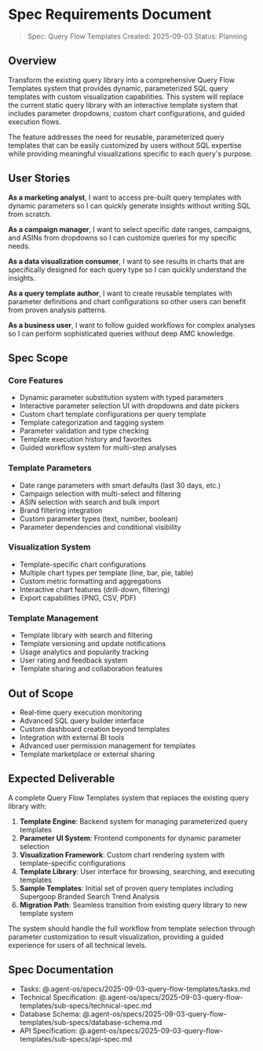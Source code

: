 # Spec Requirements Document

> Spec: Query Flow Templates
> Created: 2025-09-03
> Status: Planning

## Overview

Transform the existing query library into a comprehensive Query Flow Templates system that provides dynamic, parameterized SQL query templates with custom visualization capabilities. This system will replace the current static query library with an interactive template system that includes parameter dropdowns, custom chart configurations, and guided execution flows.

The feature addresses the need for reusable, parameterized query templates that can be easily customized by users without SQL expertise while providing meaningful visualizations specific to each query's purpose.

## User Stories

**As a marketing analyst**, I want to access pre-built query templates with dynamic parameters so I can quickly generate insights without writing SQL from scratch.

**As a campaign manager**, I want to select specific date ranges, campaigns, and ASINs from dropdowns so I can customize queries for my specific needs.

**As a data visualization consumer**, I want to see results in charts that are specifically designed for each query type so I can quickly understand the insights.

**As a query template author**, I want to create reusable templates with parameter definitions and chart configurations so other users can benefit from proven analysis patterns.

**As a business user**, I want to follow guided workflows for complex analyses so I can perform sophisticated queries without deep AMC knowledge.

## Spec Scope

### Core Features
- Dynamic parameter substitution system with typed parameters
- Interactive parameter selection UI with dropdowns and date pickers
- Custom chart template configurations per query template
- Template categorization and tagging system
- Parameter validation and type checking
- Template execution history and favorites
- Guided workflow system for multi-step analyses

### Template Parameters
- Date range parameters with smart defaults (last 30 days, etc.)
- Campaign selection with multi-select and filtering
- ASIN selection with search and bulk import
- Brand filtering integration
- Custom parameter types (text, number, boolean)
- Parameter dependencies and conditional visibility

### Visualization System
- Template-specific chart configurations
- Multiple chart types per template (line, bar, pie, table)
- Custom metric formatting and aggregations
- Interactive chart features (drill-down, filtering)
- Export capabilities (PNG, CSV, PDF)

### Template Management
- Template library with search and filtering
- Template versioning and update notifications
- Usage analytics and popularity tracking
- User rating and feedback system
- Template sharing and collaboration features

## Out of Scope

- Real-time query execution monitoring
- Advanced SQL query builder interface
- Custom dashboard creation beyond templates
- Integration with external BI tools
- Advanced user permission management for templates
- Template marketplace or external sharing

## Expected Deliverable

A complete Query Flow Templates system that replaces the existing query library with:

1. **Template Engine**: Backend system for managing parameterized query templates
2. **Parameter UI System**: Frontend components for dynamic parameter selection
3. **Visualization Framework**: Custom chart rendering system with template-specific configurations
4. **Template Library**: User interface for browsing, searching, and executing templates
5. **Sample Templates**: Initial set of proven query templates including Supergoop Branded Search Trend Analysis
6. **Migration Path**: Seamless transition from existing query library to new template system

The system should handle the full workflow from template selection through parameter customization to result visualization, providing a guided experience for users of all technical levels.

## Spec Documentation

- Tasks: @.agent-os/specs/2025-09-03-query-flow-templates/tasks.md
- Technical Specification: @.agent-os/specs/2025-09-03-query-flow-templates/sub-specs/technical-spec.md
- Database Schema: @.agent-os/specs/2025-09-03-query-flow-templates/sub-specs/database-schema.md
- API Specification: @.agent-os/specs/2025-09-03-query-flow-templates/sub-specs/api-spec.md